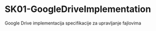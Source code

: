 # SK01-GoogleDriveImplementation
Google Drive implementacija specifikacije za upravljanje fajlovima 
